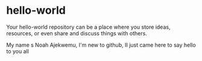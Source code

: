 # hello-world
Your hello-world repository can be a place where you store ideas, resources, or even share and discuss things with others.

My name s Noah Ajekwemu,
I'm new to github,
II just came here to say hello to you all
